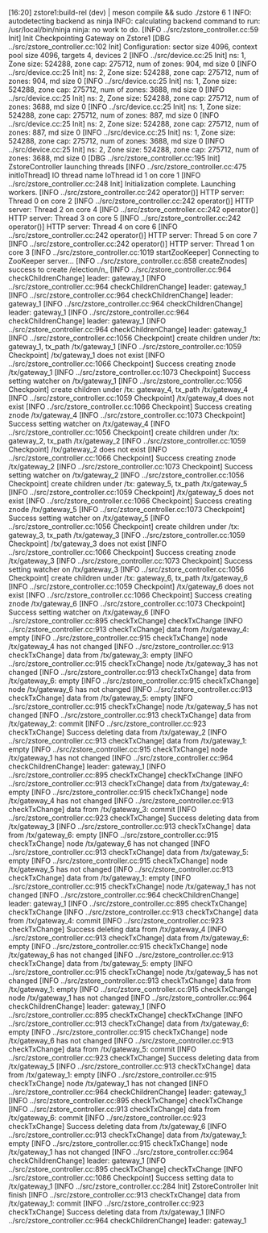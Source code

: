 
[16:20] zstore1:build-rel (dev) | meson compile && sudo ./zstore 6 1
INFO: autodetecting backend as ninja
INFO: calculating backend command to run: /usr/local/bin/ninja
ninja: no work to do.
[INFO ../src/zstore_controller.cc:59 Init] Init Checkpointing Gateway on Zstore1
[DBG ../src/zstore_controller.cc:102 Init] Configuration: sector size 4096, context pool size 4096, targets 4, devices 2
[INFO ../src/device.cc:25 Init] ns: 1, Zone size: 524288, zone cap: 275712, num of zones: 904, md size 0
[INFO ../src/device.cc:25 Init] ns: 2, Zone size: 524288, zone cap: 275712, num of zones: 904, md size 0
[INFO ../src/device.cc:25 Init] ns: 1, Zone size: 524288, zone cap: 275712, num of zones: 3688, md size 0
[INFO ../src/device.cc:25 Init] ns: 2, Zone size: 524288, zone cap: 275712, num of zones: 3688, md size 0
[INFO ../src/device.cc:25 Init] ns: 1, Zone size: 524288, zone cap: 275712, num of zones: 887, md size 0
[INFO ../src/device.cc:25 Init] ns: 2, Zone size: 524288, zone cap: 275712, num of zones: 887, md size 0
[INFO ../src/device.cc:25 Init] ns: 1, Zone size: 524288, zone cap: 275712, num of zones: 3688, md size 0
[INFO ../src/device.cc:25 Init] ns: 2, Zone size: 524288, zone cap: 275712, num of zones: 3688, md size 0
[DBG ../src/zstore_controller.cc:195 Init] ZstoreController launching threads
[INFO ../src/zstore_controller.cc:475 initIoThread] IO thread name IoThread id 1 on core 1
[INFO ../src/zstore_controller.cc:248 Init] Initialization complete. Launching workers.
[INFO ../src/zstore_controller.cc:242 operator()] HTTP server: Thread 0 on core 2
[INFO ../src/zstore_controller.cc:242 operator()] HTTP server: Thread 2 on core 4
[INFO ../src/zstore_controller.cc:242 operator()] HTTP server: Thread 3 on core 5
[INFO ../src/zstore_controller.cc:242 operator()] HTTP server: Thread 4 on core 6
[INFO ../src/zstore_controller.cc:242 operator()] HTTP server: Thread 5 on core 7
[INFO ../src/zstore_controller.cc:242 operator()] HTTP server: Thread 1 on core 3
[INFO ../src/zstore_controller.cc:1019 startZooKeeper] Connecting to ZooKeeper server...
[INFO ../src/zstore_controller.cc:858 createZnodes] success to create /election/n_
[INFO ../src/zstore_controller.cc:964 checkChildrenChange] leader: gateway_1
[INFO ../src/zstore_controller.cc:964 checkChildrenChange] leader: gateway_1
[INFO ../src/zstore_controller.cc:964 checkChildrenChange] leader: gateway_1
[INFO ../src/zstore_controller.cc:964 checkChildrenChange] leader: gateway_1
[INFO ../src/zstore_controller.cc:964 checkChildrenChange] leader: gateway_1
[INFO ../src/zstore_controller.cc:964 checkChildrenChange] leader: gateway_1
[INFO ../src/zstore_controller.cc:1056 Checkpoint] create children under /tx: gateway_1, tx_path /tx/gateway_1
[INFO ../src/zstore_controller.cc:1059 Checkpoint] /tx/gateway_1 does not exist
[INFO ../src/zstore_controller.cc:1066 Checkpoint] Success creating znode /tx/gateway_1
[INFO ../src/zstore_controller.cc:1073 Checkpoint] Success setting watcher on /tx/gateway_1
[INFO ../src/zstore_controller.cc:1056 Checkpoint] create children under /tx: gateway_4, tx_path /tx/gateway_4
[INFO ../src/zstore_controller.cc:1059 Checkpoint] /tx/gateway_4 does not exist
[INFO ../src/zstore_controller.cc:1066 Checkpoint] Success creating znode /tx/gateway_4
[INFO ../src/zstore_controller.cc:1073 Checkpoint] Success setting watcher on /tx/gateway_4
[INFO ../src/zstore_controller.cc:1056 Checkpoint] create children under /tx: gateway_2, tx_path /tx/gateway_2
[INFO ../src/zstore_controller.cc:1059 Checkpoint] /tx/gateway_2 does not exist
[INFO ../src/zstore_controller.cc:1066 Checkpoint] Success creating znode /tx/gateway_2
[INFO ../src/zstore_controller.cc:1073 Checkpoint] Success setting watcher on /tx/gateway_2
[INFO ../src/zstore_controller.cc:1056 Checkpoint] create children under /tx: gateway_5, tx_path /tx/gateway_5
[INFO ../src/zstore_controller.cc:1059 Checkpoint] /tx/gateway_5 does not exist
[INFO ../src/zstore_controller.cc:1066 Checkpoint] Success creating znode /tx/gateway_5
[INFO ../src/zstore_controller.cc:1073 Checkpoint] Success setting watcher on /tx/gateway_5
[INFO ../src/zstore_controller.cc:1056 Checkpoint] create children under /tx: gateway_3, tx_path /tx/gateway_3
[INFO ../src/zstore_controller.cc:1059 Checkpoint] /tx/gateway_3 does not exist
[INFO ../src/zstore_controller.cc:1066 Checkpoint] Success creating znode /tx/gateway_3
[INFO ../src/zstore_controller.cc:1073 Checkpoint] Success setting watcher on /tx/gateway_3
[INFO ../src/zstore_controller.cc:1056 Checkpoint] create children under /tx: gateway_6, tx_path /tx/gateway_6
[INFO ../src/zstore_controller.cc:1059 Checkpoint] /tx/gateway_6 does not exist
[INFO ../src/zstore_controller.cc:1066 Checkpoint] Success creating znode /tx/gateway_6
[INFO ../src/zstore_controller.cc:1073 Checkpoint] Success setting watcher on /tx/gateway_6
[INFO ../src/zstore_controller.cc:895 checkTxChange] checkTxChange
[INFO ../src/zstore_controller.cc:913 checkTxChange] data from /tx/gateway_4: empty
[INFO ../src/zstore_controller.cc:915 checkTxChange] node /tx/gateway_4 has not changed
[INFO ../src/zstore_controller.cc:913 checkTxChange] data from /tx/gateway_3: empty
[INFO ../src/zstore_controller.cc:915 checkTxChange] node /tx/gateway_3 has not changed
[INFO ../src/zstore_controller.cc:913 checkTxChange] data from /tx/gateway_6: empty
[INFO ../src/zstore_controller.cc:915 checkTxChange] node /tx/gateway_6 has not changed
[INFO ../src/zstore_controller.cc:913 checkTxChange] data from /tx/gateway_5: empty
[INFO ../src/zstore_controller.cc:915 checkTxChange] node /tx/gateway_5 has not changed
[INFO ../src/zstore_controller.cc:913 checkTxChange] data from /tx/gateway_2: commit
[INFO ../src/zstore_controller.cc:923 checkTxChange] Success deleting data from /tx/gateway_2
[INFO ../src/zstore_controller.cc:913 checkTxChange] data from /tx/gateway_1: empty
[INFO ../src/zstore_controller.cc:915 checkTxChange] node /tx/gateway_1 has not changed
[INFO ../src/zstore_controller.cc:964 checkChildrenChange] leader: gateway_1
[INFO ../src/zstore_controller.cc:895 checkTxChange] checkTxChange
[INFO ../src/zstore_controller.cc:913 checkTxChange] data from /tx/gateway_4: empty
[INFO ../src/zstore_controller.cc:915 checkTxChange] node /tx/gateway_4 has not changed
[INFO ../src/zstore_controller.cc:913 checkTxChange] data from /tx/gateway_3: commit
[INFO ../src/zstore_controller.cc:923 checkTxChange] Success deleting data from /tx/gateway_3
[INFO ../src/zstore_controller.cc:913 checkTxChange] data from /tx/gateway_6: empty
[INFO ../src/zstore_controller.cc:915 checkTxChange] node /tx/gateway_6 has not changed
[INFO ../src/zstore_controller.cc:913 checkTxChange] data from /tx/gateway_5: empty
[INFO ../src/zstore_controller.cc:915 checkTxChange] node /tx/gateway_5 has not changed
[INFO ../src/zstore_controller.cc:913 checkTxChange] data from /tx/gateway_1: empty
[INFO ../src/zstore_controller.cc:915 checkTxChange] node /tx/gateway_1 has not changed
[INFO ../src/zstore_controller.cc:964 checkChildrenChange] leader: gateway_1
[INFO ../src/zstore_controller.cc:895 checkTxChange] checkTxChange
[INFO ../src/zstore_controller.cc:913 checkTxChange] data from /tx/gateway_4: commit
[INFO ../src/zstore_controller.cc:923 checkTxChange] Success deleting data from /tx/gateway_4
[INFO ../src/zstore_controller.cc:913 checkTxChange] data from /tx/gateway_6: empty
[INFO ../src/zstore_controller.cc:915 checkTxChange] node /tx/gateway_6 has not changed
[INFO ../src/zstore_controller.cc:913 checkTxChange] data from /tx/gateway_5: empty
[INFO ../src/zstore_controller.cc:915 checkTxChange] node /tx/gateway_5 has not changed
[INFO ../src/zstore_controller.cc:913 checkTxChange] data from /tx/gateway_1: empty
[INFO ../src/zstore_controller.cc:915 checkTxChange] node /tx/gateway_1 has not changed
[INFO ../src/zstore_controller.cc:964 checkChildrenChange] leader: gateway_1
[INFO ../src/zstore_controller.cc:895 checkTxChange] checkTxChange
[INFO ../src/zstore_controller.cc:913 checkTxChange] data from /tx/gateway_6: empty
[INFO ../src/zstore_controller.cc:915 checkTxChange] node /tx/gateway_6 has not changed
[INFO ../src/zstore_controller.cc:913 checkTxChange] data from /tx/gateway_5: commit
[INFO ../src/zstore_controller.cc:923 checkTxChange] Success deleting data from /tx/gateway_5
[INFO ../src/zstore_controller.cc:913 checkTxChange] data from /tx/gateway_1: empty
[INFO ../src/zstore_controller.cc:915 checkTxChange] node /tx/gateway_1 has not changed
[INFO ../src/zstore_controller.cc:964 checkChildrenChange] leader: gateway_1
[INFO ../src/zstore_controller.cc:895 checkTxChange] checkTxChange
[INFO ../src/zstore_controller.cc:913 checkTxChange] data from /tx/gateway_6: commit
[INFO ../src/zstore_controller.cc:923 checkTxChange] Success deleting data from /tx/gateway_6
[INFO ../src/zstore_controller.cc:913 checkTxChange] data from /tx/gateway_1: empty
[INFO ../src/zstore_controller.cc:915 checkTxChange] node /tx/gateway_1 has not changed
[INFO ../src/zstore_controller.cc:964 checkChildrenChange] leader: gateway_1
[INFO ../src/zstore_controller.cc:895 checkTxChange] checkTxChange
[INFO ../src/zstore_controller.cc:1086 Checkpoint] Success setting data to /tx/gateway_1
[INFO ../src/zstore_controller.cc:284 Init] ZstoreController Init finish
[INFO ../src/zstore_controller.cc:913 checkTxChange] data from /tx/gateway_1: commit
[INFO ../src/zstore_controller.cc:923 checkTxChange] Success deleting data from /tx/gateway_1
[INFO ../src/zstore_controller.cc:964 checkChildrenChange] leader: gateway_1


